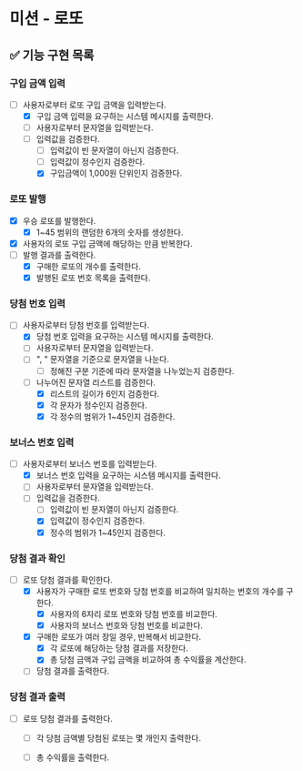 # 미션 - 로또

## ✅ 기능 구현 목록

### 구입 금액 입력

- [ ] 사용자로부터 로또 구입 금액을 입력받는다.
    - [x] 구입 금액 입력을 요구하는 시스템 메시지를 출력한다.
    - [ ] 사용자로부터 문자열을 입력받는다.
    - [ ] 입력값을 검증한다.
        - [ ] 입력값이 빈 문자열이 아닌지 검증한다.
        - [ ] 입력값이 정수인지 검증한다.
        - [x] 구입금액이 1,000원 단위인지 검증한다.

### 로또 발행

- [x] 우승 로또를 발행한다.
    - [x] 1~45 범위의 랜덤한 6개의 숫자를 생성한다.
- [x] 사용자의 로또 구입 금액에 해당하는 만큼 반복한다.
- [ ] 발행 결과를 출력한다.
    - [x] 구매한 로또의 개수를 출력한다.
    - [x] 발행된 로또 번호 목록을 출력한다.

### 당첨 번호 입력

- [ ] 사용자로부터 당첨 번호를 입력받는다.
    - [x] 당첨 번호 입력을 요구하는 시스템 메시지를 출력한다.
    - [ ] 사용자로부터 문자열을 입력받는다.
    - [ ] ", " 문자열을 기준으로 문자열을 나눈다.
        - [ ] 정해진 구분 기준에 따라 문자열을 나누었는지 검증한다.
    - [ ] 나누어진 문자열 리스트를 검증한다.
        - [x] 리스트의 길이가 6인지 검증한다.
        - [x] 각 문자가 정수인지 검증한다.
        - [x] 각 정수의 범위가 1~45인지 검증한다.

### 보너스 번호 입력

- [ ] 사용자로부터 보너스 번호를 입력받는다.
    - [x] 보너스 번호 입력을 요구하는 시스템 메시지를 출력한다.
    - [ ] 사용자로부터 문자열을 입력받는다.
    - [ ] 입력값을 검증한다.
        - [ ] 입력값이 빈 문자열이 아닌지 검증한다.
        - [x] 입력값이 정수인지 검증한다.
        - [x] 정수의 범위가 1~45인지 검증한다.

### 당첨 결과 확인

- [ ] 로또 당첨 결과를 확인한다.
    - [x] 사용자가 구매한 로또 번호와 당첨 번호를 비교하여 일치하는 번호의 개수를 구한다.
      - [x] 사용자의 6자리 로또 번호와 당첨 번호를 비교한다.
      - [x] 사용자의 보너스 번호와 당첨 번호를 비교한다.
    - [x] 구매한 로또가 여러 장일 경우, 반복해서 비교한다.
      - [x] 각 로또에 해당하는 당첨 결과를 저장한다.
      - [x] 총 당첨 금액과 구입 금액을 비교하여 총 수익률을 계산한다.
    - [ ] 당첨 결과를 출력한다.

### 당첨 결과 출력

- [ ] 로또 당첨 결과를 출력한다.
    - [ ] 각 당첨 금액별 당첨된 로또는 몇 개인지 출력한다.
    - [ ] 총 수익률을 출력한다.

